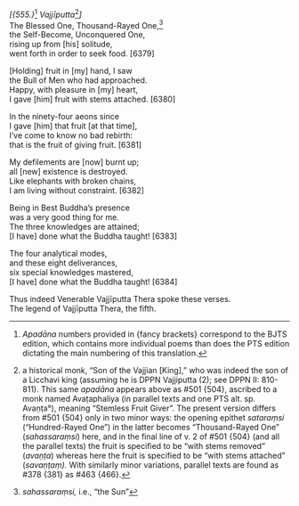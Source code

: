 *\[{555.}*[^1] *Vajjīputta*[^2]*\]*  
The Blessed One, Thousand-Rayed One,[^3]  
the Self-Become, Unconquered One,  
rising up from \[his\] solitude,  
went forth in order to seek food. \[6379\]

\[Holding\] fruit in \[my\] hand, I saw  
the Bull of Men who had approached.  
Happy, with pleasure in \[my\] heart,  
I gave \[him\] fruit with stems attached. \[6380\]

In the ninety-four aeons since  
I gave \[him\] that fruit \[at that time\],  
I’ve come to know no bad rebirth:  
that is the fruit of giving fruit. \[6381\]

My defilements are \[now\] burnt up;  
all \[new\] existence is destroyed.  
Like elephants with broken chains,  
I am living without constraint. \[6382\]

Being in Best Buddha’s presence  
was a very good thing for me.  
The three knowledges are attained;  
\[I have\] done what the Buddha taught! \[6383\]

The four analytical modes,  
and these eight deliverances,  
six special knowledges mastered,  
\[I have\] done what the Buddha taught! \[6384\]

Thus indeed Venerable Vajjīputta Thera spoke these verses.  
The legend of Vajjīputta Thera, the fifth.  
[^1]: *Apadāna* numbers provided in {fancy brackets} correspond to the
    BJTS edition, which contains more individual poems than does the PTS
    edition dictating the main numbering of this translation.  
[^2]: a historical monk, “Son of the Vajjian \[King\],” who was indeed
    the son of a Licchavi king (assuming he is DPPN Vajjiputta (2); see
    DPPN II: 810-811). This same *apadāna* appears above as \#501 {504},
    ascribed to a monk named Avaṭaphaliya (in parallel texts and one PTS
    alt. sp. Avaṇṭa°), meaning “Stemless Fruit Giver”. The present
    version differs from \#501 {504} only in two minor ways: the opening
    epithet *sataraṃsi* (“Hundred-Rayed One”) in the latter becomes
    “Thousand-Rayed One” (*sahassaraṃsi*) here, and in the final line of
    v. 2 of \#501 {504} (and all the parallel texts) the fruit is
    specified to be “with stems removed” (*avaṇṭa*) whereas here the
    fruit is specified to be “with stems attached” (*savaṇṭaṃ).* With
    similarly minor variations, parallel texts are found as \#378 {381}
    as \#463 {466}.  
[^3]: *sahassaraṃsi,* i.e., “the Sun”
